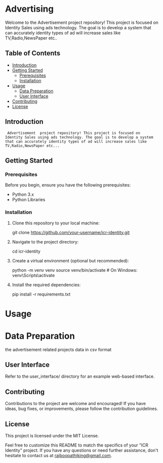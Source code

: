 # Advertising

Welcome to the Advertisement  project repository! This project is focused on Identity Sales using ads technology. The goal is to develop a system that can accurately identity types of ad will increase sales like TV,Radio,NewsPaper etc..

## Table of Contents

- [Introduction](#introduction)
- [Getting Started](#getting-started)
  - [Prerequisites](#prerequisites)
  - [Installation](#installation)
- [Usage](#usage)
  - [Data Preparation](#data-preparation)
  - [User Interface](#user-interface)
- [Contributing](#contributing)
- [License](#license)

## Introduction
     Advertisement  project repository! This project is focused on Identity Sales using ads technology. The goal is to develop a system that can accurately identity types of ad will increase sales like TV,Radio,NewsPaper etc...

## Getting Started

### Prerequisites

Before you begin, ensure you have the following prerequisites:

- Python 3.x
- Python Libraries

### Installation

1. Clone this repository to your local machine:

   git clone https://github.com/your-username/icr-identity.git

3. Navigate to the project directory:

    cd icr-identity

5. Create a virtual environment (optional but recommended):

   python -m venv venv
   source venv/bin/activate  # On Windows: venv\Scripts\activate

7. Install the required dependencies:

    pip install -r requirements.txt

# Usage
# Data Preparation
  the advertisement related projects data in csv format 
## User Interface
   Refer to the user_interface/ directory for an example web-based interface.
## Contributing

Contributions to the project are welcome and encouraged! If you have ideas, bug fixes, or improvements, please follow the contribution guidelines.
## License
  This project is licensed under the MIT License.

Feel free to customize this README to match the specifics of your "ICR Identity" project. If you have any questions or need further assistance, don't hesitate to contact us at rajboopathiking@gmail.com.
